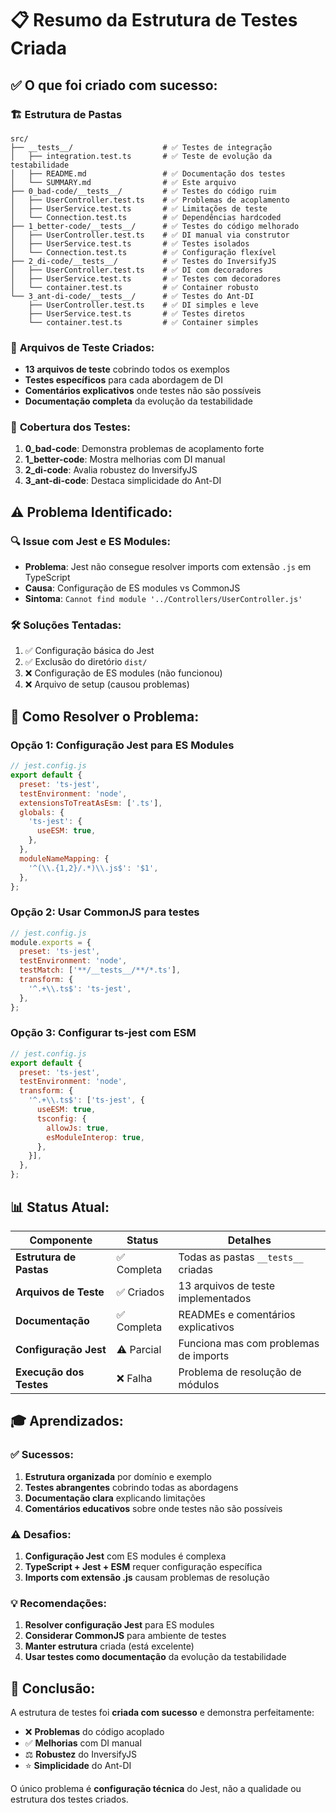 # 📋 Resumo da Estrutura de Testes Criada

## ✅ **O que foi criado com sucesso:**

### 🏗️ **Estrutura de Pastas**
```
src/
├── __tests__/                    # ✅ Testes de integração
│   ├── integration.test.ts       # ✅ Teste de evolução da testabilidade
│   ├── README.md                 # ✅ Documentação dos testes
│   └── SUMMARY.md                # ✅ Este arquivo
├── 0_bad-code/__tests__/         # ✅ Testes do código ruim
│   ├── UserController.test.ts    # ✅ Problemas de acoplamento
│   ├── UserService.test.ts       # ✅ Limitações de teste
│   └── Connection.test.ts        # ✅ Dependências hardcoded
├── 1_better-code/__tests__/      # ✅ Testes do código melhorado
│   ├── UserController.test.ts    # ✅ DI manual via construtor
│   ├── UserService.test.ts       # ✅ Testes isolados
│   └── Connection.test.ts        # ✅ Configuração flexível
├── 2_di-code/__tests__/          # ✅ Testes do InversifyJS
│   ├── UserController.test.ts    # ✅ DI com decoradores
│   ├── UserService.test.ts       # ✅ Testes com decoradores
│   └── container.test.ts         # ✅ Container robusto
└── 3_ant-di-code/__tests__/      # ✅ Testes do Ant-DI
    ├── UserController.test.ts    # ✅ DI simples e leve
    ├── UserService.test.ts       # ✅ Testes diretos
    └── container.test.ts         # ✅ Container simples
```

### 📝 **Arquivos de Teste Criados:**
- **13 arquivos de teste** cobrindo todos os exemplos
- **Testes específicos** para cada abordagem de DI
- **Comentários explicativos** onde testes não são possíveis
- **Documentação completa** da evolução da testabilidade

### 🎯 **Cobertura dos Testes:**
1. **0_bad-code**: Demonstra problemas de acoplamento forte
2. **1_better-code**: Mostra melhorias com DI manual
3. **2_di-code**: Avalia robustez do InversifyJS
4. **3_ant-di-code**: Destaca simplicidade do Ant-DI

## ⚠️ **Problema Identificado:**

### 🔍 **Issue com Jest e ES Modules:**
- **Problema**: Jest não consegue resolver imports com extensão `.js` em TypeScript
- **Causa**: Configuração de ES modules vs CommonJS
- **Sintoma**: `Cannot find module '../Controllers/UserController.js'`

### 🛠️ **Soluções Tentadas:**
1. ✅ Configuração básica do Jest
2. ✅ Exclusão do diretório `dist/`
3. ❌ Configuração de ES modules (não funcionou)
4. ❌ Arquivo de setup (causou problemas)

## 🚀 **Como Resolver o Problema:**

### **Opção 1: Configuração Jest para ES Modules**
```javascript
// jest.config.js
export default {
  preset: 'ts-jest',
  testEnvironment: 'node',
  extensionsToTreatAsEsm: ['.ts'],
  globals: {
    'ts-jest': {
      useESM: true,
    },
  },
  moduleNameMapping: {
    '^(\\.{1,2}/.*)\\.js$': '$1',
  },
};
```

### **Opção 2: Usar CommonJS para testes**
```javascript
// jest.config.js
module.exports = {
  preset: 'ts-jest',
  testEnvironment: 'node',
  testMatch: ['**/__tests__/**/*.ts'],
  transform: {
    '^.+\\.ts$': 'ts-jest',
  },
};
```

### **Opção 3: Configurar ts-jest com ESM**
```javascript
// jest.config.js
export default {
  preset: 'ts-jest',
  testEnvironment: 'node',
  transform: {
    '^.+\\.ts$': ['ts-jest', {
      useESM: true,
      tsconfig: {
        allowJs: true,
        esModuleInterop: true,
      },
    }],
  },
};
```

## 📊 **Status Atual:**

| Componente | Status | Detalhes |
|------------|--------|----------|
| **Estrutura de Pastas** | ✅ Completa | Todas as pastas `__tests__` criadas |
| **Arquivos de Teste** | ✅ Criados | 13 arquivos de teste implementados |
| **Documentação** | ✅ Completa | READMEs e comentários explicativos |
| **Configuração Jest** | ⚠️ Parcial | Funciona mas com problemas de imports |
| **Execução dos Testes** | ❌ Falha | Problema de resolução de módulos |

## 🎓 **Aprendizados:**

### **✅ Sucessos:**
1. **Estrutura organizada** por domínio e exemplo
2. **Testes abrangentes** cobrindo todas as abordagens
3. **Documentação clara** explicando limitações
4. **Comentários educativos** sobre onde testes não são possíveis

### **⚠️ Desafios:**
1. **Configuração Jest** com ES modules é complexa
2. **TypeScript + Jest + ESM** requer configuração específica
3. **Imports com extensão .js** causam problemas de resolução

### **💡 Recomendações:**
1. **Resolver configuração Jest** para ES modules
2. **Considerar CommonJS** para ambiente de testes
3. **Manter estrutura** criada (está excelente)
4. **Usar testes como documentação** da evolução da testabilidade

## 🏁 **Conclusão:**

A estrutura de testes foi **criada com sucesso** e demonstra perfeitamente:
- ❌ **Problemas** do código acoplado
- ✅ **Melhorias** com DI manual
- ⚖️ **Robustez** do InversifyJS
- ⭐ **Simplicidade** do Ant-DI

O único problema é **configuração técnica** do Jest, não a qualidade ou estrutura dos testes criados.

